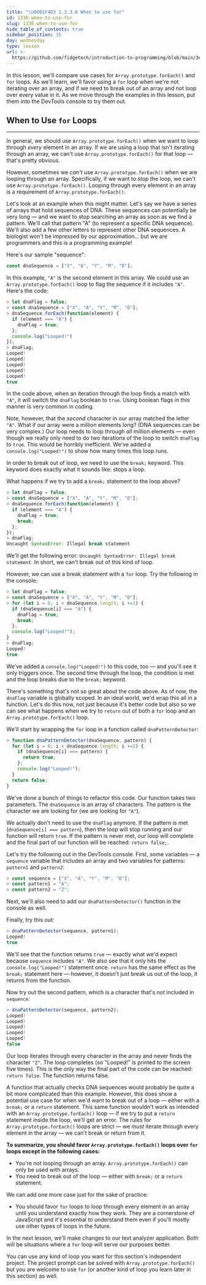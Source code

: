 ```yaml
---
title: "\U0001F4D3 1.3.3.6 When to use for"
id: 1336-when-to-use-for
slug: 1336-when-to-use-for
hide_table_of_contents: true
sidebar_position: 35
day: wednesday
type: lesson
url: >-
  https://github.com/fidgetech/introduction-to-programming/blob/main/3e_when_to_use_for.md
---
```


In this lesson, we'll compare use cases for `Array.prototype.forEach()` and `for` loops. As we'll learn, we'll favor using a `for` loop when we're not iterating over an array, and if we need to break out of an array and not loop over every value in it. As we move through the examples in this lesson, put them into the DevTools console to try them out.

## When to Use `for` Loops
---

In general, we should use `Array.prototype.forEach()` when we want to loop through _every_ element in an array. If we are using a loop that isn't iterating through an array, we can't use `Array.prototype.forEach()` for that loop — that's pretty obvious.

However, sometimes we _can't_ use `Array.prototype.forEach()` when we are looping through an array. Specifically, if we want to _stop_ the loop, we can't use `Array.prototype.forEach()`. Looping through every element in an array is a requirement of `Array.prototype.forEach()`.

Let's look at an example when this might matter. Let's say we have a series of arrays that hold sequences of DNA. These sequences can potentially be very long — and we want to stop searching an array as soon as we find a pattern. We'll call that pattern "A" (to represent a specific DNA sequence). We'll also add a few other letters to represent other DNA sequences. A biologist won't be impressed by our approximation... but we are programmers and this is a programming example!

Here's our sample "sequence":

```js
const dnaSequence = ["X", "A", "Y", "M", "D"];
```

In this example, `"A"` is the second element in this array. We could use an `Array.prototype.forEach()` loop to flag the sequence if it includes `"A"`. Here's the code:

```js
> let dnaFlag = false;
> const dnaSequence = ["X", "A", "Y", "M", "D"];
> dnaSequence.forEach(function(element) {
  if (element === "A") {
    dnaFlag = true;
  };
  console.log("Looped!")
});
> dnaFlag;
​Looped!
​Looped!
​Looped!
​Looped!
​Looped!
true
```

In the code above, when an iteration through the loop finds a match with `"A"`, it will switch the `dnaFlag` boolean to `true`. Using boolean flags in this manner is very common in coding.

Note, however, that the _second_ character in our array matched the letter `"A"`. What if our array were a million elements long? (DNA sequences can be very complex.) Our loop needs to loop through _all_ million elements — even though we really only need to do two iterations of the loop to switch `dnaFlag` to `true`. This would be horribly inefficient. We've added a `console.log("Looped!")` to show how many times this loop runs.

In order to break out of loop, we need to use the `break;` keyword. This keyword does exactly what it sounds like: stops a loop.

What happens if we try to add a `break;` statement to the loop above?

```js
> let dnaFlag = false;
> const dnaSequence = ["X", "A", "Y", "M", "D"];
> dnaSequence.forEach(function(element) {
  if (element === "A") {
    dnaFlag = true;
    break;
  };
});
> dnaFlag;
Uncaught SyntaxError: Illegal break statement
```

We'll get the following error: `Uncaught SyntaxError: Illegal break statement`. In short, we can't break out of this kind of loop.

However, we can use a break statement with a `for` loop. Try the following in the console:

```js
> let dnaFlag = false;
> const dnaSequence = ["X", "A", "Y", "M", "D"];
> for (let i = 0; i < dnaSequence.length; i +=1) {
  if (dnaSequence[i] === "A") {
    dnaFlag = true;
    break;
  };
  console.log("Looped!");
}
> dnaFlag;
Looped!
true
```

We've added a `console.log("Looped!")` to this code, too — and you'll see it only triggers once. The second time through the loop, the condition is met and the loop breaks due to the `break;` keyword.

There's something that's not so great about the code above. As of now, the `dnaFlag` variable is globally scoped. In an ideal world, we'd wrap this all in a function. Let's do this now, not just because it's better code but also so we can see what happens when we try to `return` out of both a `for` loop and an `Array.prototype.forEach()` loop.

We'll start by wrapping the `for` loop in a function called `dnaPatternDetector`:

```js
> function dnaPatternDetector(dnaSequence, pattern) {
  for (let i = 0; i < dnaSequence.length; i +=1) {
    if (dnaSequence[i] === pattern) {
      return true;
    };
    console.log("Looped!");
  }
  return false;
}
```

We've done a bunch of things to refactor this code. Our function takes two parameters. The `dnaSequence` is an array of characters. The pattern is the character we are looking for (we are looking for `"A"`).

We actually don't need to use the `dnaFlag` anymore. If the pattern is met (`dnaSequence[i] === pattern`), then the loop will stop running and our function will return `true`. If the pattern is never met, our loop will complete and the final part of our function will be reached: `return false;`.

Let's try the following out in the DevTools console. First, some variables — a `sequence` variable that includes an array and two variables for patterns: `pattern1` and `pattern2`:

```js
> const sequence = ["X", "A", "Y", "M", "D"];
> const pattern1 = "A";
> const pattern2 = "Z";
```

Next, we'll also need to add our `dnaPatternDetector()` function in the console as well.

Finally, try this out:

```js
> dnaPatternDetector(sequence, pattern1);
Looped!
true
```

We'll see that the function returns `true` — exactly what we'd expect because `sequence` includes `"A"`. We also see that it only hits the `console.log("Looped!")` statement once. `return` has the same effect as the `break;` statement here — however, it doesn't just break us out of the loop, it returns from the function.

Now try out the second pattern, which is a character that's _not_ included in `sequence`:

```js
> dnaPatternDetector(sequence, pattern2);
Looped!
Looped!
Looped!
Looped!
Looped!
false
```

Our loop iterates through every character in the array and never finds the character `"Z"`. The loop completes (so "Looped!" is printed to the screen five times). This is the only way the final part of the code can be reached: `return false`. The function returns false.

A function that actually checks DNA sequences would probably be quite a bit more complicated than this example. However, this does show a potential use case for when we'd want to break out of a loop — either with a `break;` or a `return` statement. This same function wouldn't work as intended with an `Array.prototype.forEach()` loop — if we try to put a `return` statement inside the loop, we'll get an error. The rules for `Array.prototype.forEach()` loops are strict — we _must_ iterate through every element in the array — we can't break or return from it.

**To summarize, you should favor `Array.prototype.forEach()` loops over `for` loops except in the following cases:**

* You're not looping through an array. `Array.prototype.forEach()` can only be used with arrays.
* You need to break out of the loop — either with `break;` or a `return` statement.

We can add one more case just for the sake of practice:

* You should favor `for` loops to loop through every element in an array until you understand exactly how they work. They are a cornerstone of JavaScript and it's essential to understand them even if you'll mostly use other types of loops in the future.

In the next lesson, we'll make changes to our text analyzer application. Both will be situations where a `for` loop will serve our purposes better.

You can use any kind of loop you want for this section's independent project. The project prompt can be solved with `Array.prototype.forEach()` but you are welcome to use `for` (or another kind of loop you learn later in this section) as well.